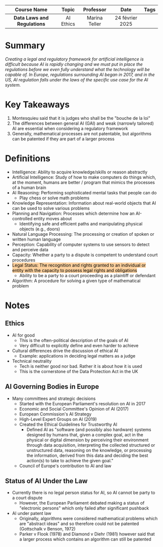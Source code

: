 |          Course Name          |   Topic   |   Professor   |      Date       | Tags |
| :---------------------------: | :-------: | :-----------: | :-------------: | :--: |
| **Data Laws and Regulations** | AI Ethics | Marina Teller | 24 février 2025 |      |

# Summary
*Creating a legal and regulatory framework for artificial intelligence is difficult because AI is rapidly changing and we must put in place the regulations before we even fully understand what the technology will be capable of. In Europe, regulations surrounding AI began in 2017, and in the US, AI regulation falls under the laws of the specific use case for the AI system.*

# Key Takeaways
1. Montesquieu said that it is judges who shall be the "bouche de la loi"
2. The differences between general AI (GAI) and weak (narrowly tailored) AI are essential when considering a regulatory framework
3. Generally, mathematical processes are not patentable, but algorithms can be patented if they are part of a larger process


# Definitions
- Intelligence: Ability to acquire knowledge/skills or reason abstractly
- Artificial Intelligence: Study of how to make computers do things which, at the moment, humans are better / program that mimics the processes of a human brain
- AI Reasoning: Performing sophisticated mental tasks that people can do
	- Play chess or solve math problems
- Knowledge Representation: Information about real-world objects that AI can be used to solve various problems
- Planning and Navigation: Processes which determine how an AI-controlled entity moves about
	- Identifying safe and efficient paths and manipulating physical objects (e.g., doors)
- Natural Language Processing: The processing or creation of spoken or written human language
- Perception: Capability of computer systems to use sensors to detect and perceive data
- Capacity: Whether a party to a dispute is competent to understand court procedures
- <mark style="background: #FFB86CA6;">Legal Status: The recognition and rights granted to an individual or entity with the capacity to possess legal rights and obligations</mark>
	- Ability to be a party to a court proceeding as a plaintiff or defendant
- Algorithm: A procedure for solving a given type of mathematical problem

# Notes
## Ethics
- AI for good
	- This is the often-political description of the goals of AI
	- Very difficult to explicitly define and even harder to achieve
- Cultural differences drive the discussion of ethical AI
	- Example: applications in deciding legal matters as a judge
- Technical neutrality
	- Tech is neither good nor bad. Rather it is about how it is used
	- This is the cornerstone of the Data Protection Act in the UK
## AI Governing Bodies in Europe
- Many committees and strategic decisions
	- Started with the European Parliament's resolution on AI in 2017
	- Economic and Social Committee's Opinion of AI (2017)
	- European Commission's AI Strategy
	- High-Level Expert Groups on AI (2019)
	- Created the Ethical Guidelines for Trustworthy AI
		- Defined AI as "software (and possibly also hardware) systems designed by humans that, given a complex goal, act in the physical or digital dimension by perceiving their environment through data acquisition, interpreting the collected structured or unstructured data, reasoning on the knowledge, or processing the information, derived from this data and deciding the best action(s) to take to achieve the given goal."
	- Council of Europe's contribution to AI and law
## Status of AI Under the Law
- Currently there is no legal person status for AI, so AI cannot be party to a court dispute
	- However, the European Parliament debated making a status of "electronic persons" which only failed after significant pushback
- AI under patent law
	- Originally, algorithms were considered mathematical problems which are "abstract ideas" and so therefore could not be patented (Gottschalk v Benson, 1972)
	- Parker v Flook (1978) and Diamond v Diehr (1981) however said that a larger process which contains an algorithm can still be patented
